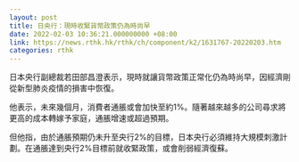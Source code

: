 ```yaml
---
layout: post
title: 日央行：現時收緊貨幣政策仍為時尚早
date: 2022-02-03 10:36:21.000000000 +08:00
link: https://news.rthk.hk/rthk/ch/component/k2/1631767-20220203.htm
categories: rthk
---
```


日本央行副總裁若田部昌澄表示，現時就讓貨幣政策正常化仍為時尚早，因經濟剛從新型肺炎疫情的損害中恢復。

他表示，未來幾個月，消費者通脹或會加快至約1%。隨著越來越多的公司尋求將更高的成本轉嫁予家庭，通脹增速或超過預期。

但他指，由於通脹預期仍未升至央行2%的目標，日本央行必須維持大規模刺激計劃。在通脹達到央行2%目標前就收緊政策，或會削弱經濟復蘇。
